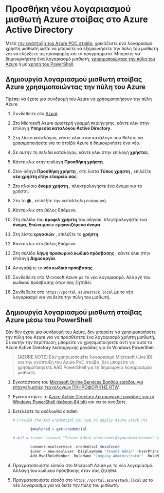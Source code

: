 <properties
    pageTitle="Προσθήκη νέου λογαριασμού μισθωτή Azure στοίβας στο Azure Active Directory | Microsoft Azure"
    description="Μετά την ανάπτυξη του Microsoft Azure στοίβας POC, θα χρειαστεί να δημιουργήσετε τουλάχιστον ένα μισθωτή του λογαριασμού χρήστη, ώστε να μπορείτε να εξερευνήσετε την πύλη του μισθωτή."
    services="azure-stack"
    documentationCenter=""
    authors="ErikjeMS"
    manager="byronr"
    editor=""/>

<tags
    ms.service="azure-stack"
    ms.workload="na"
    ms.tgt_pltfrm="na"
    ms.devlang="na"
    ms.topic="article"
    ms.date="09/26/2016"
    ms.author="erikje"/>

# <a name="add-a-new-azure-stack-tenant-account-in-azure-active-directory"></a>Προσθήκη νέου λογαριασμού μισθωτή Azure στοίβας στο Azure Active Directory

Μετά [την ανάπτυξη του Azure POC στοίβα](azure-stack-run-powershell-script.md), χρειάζεστε ένα λογαριασμό χρήστη μισθωτή ώστε να μπορείτε να εξερευνήσετε την πύλη του μισθωτή και να ελέγξετε τις προσφορές και τα προγράμματα. Μπορείτε να δημιουργήσετε ένα λογαριασμό μισθωτή, [χρησιμοποιώντας την πύλη του Azure](#create-an-azure-stack-tenant-account-using-the-azure-portal) ή με [χρήση του PowerShell](#create-an-azure-stack-tenant-account-using-powershell).

## <a name="create-an-azure-stack-tenant-account-using-the-azure-portal"></a>Δημιουργία λογαριασμού μισθωτή στοίβας Azure χρησιμοποιώντας την πύλη του Azure

Πρέπει να έχετε μια συνδρομή του Azure να χρησιμοποιήσουν την πύλη Azure.

1. Συνδεθείτε στο [Azure](http://manage.windowsazure.com).

2.  Στο Microsoft Azure αριστερή γραμμή περιήγησης, κάντε κλικ στην επιλογή **Υπηρεσία καταλόγου Active Directory**.

3.  Στη λίστα καταλόγου, κάντε κλικ στον κατάλογο που θέλετε να χρησιμοποιήσετε για τη στοίβα Azure ή δημιουργήστε ένα νέο.

4.  Σε αυτήν τη σελίδα καταλόγου, κάντε κλικ στην επιλογή **χρήστες**.

5.  Κάντε κλικ στην επιλογή **Προσθήκη χρήστη**.

6.  Στον οδηγό **Προσθήκη χρήστη** , στη λίστα **Τύπος χρήστη** , επιλέξτε **νέο χρήστη στην εταιρεία σας**.

7.  Στο πλαίσιο **όνομα χρήστη** , πληκτρολογήστε ένα όνομα για το χρήστη.

8.  Στο το **@** , επιλέξτε την κατάλληλη εισαγωγή.

9.  Κάντε κλικ στο βέλος Επόμενο.

10.  Στη σελίδα του **προφίλ χρήστη** του οδηγού, πληκτρολογήστε ένα **όνομα**, **Επώνυμο**και **εμφανιζόμενο όνομα**.

11. Στη λίστα **εργασιών** , επιλέξτε το **χρήστη**.

12. Κάντε κλικ στο βέλος Επόμενο.

13. Στη σελίδα **λήψη προσωρινό κωδικό πρόσβασης** , κάντε κλικ στην επιλογή **Δημιουργία**.

14. Αντιγράψτε το **νέο κωδικό πρόσβασης**.

15. Συνδεθείτε στο Microsoft Azure με το νέο λογαριασμό. Αλλαγή του κωδικού πρόσβασης όταν σας ζητηθεί.

16. Συνδεθείτε στο `https://portal.azurestack.local` με το νέο λογαριασμό για να δείτε την πύλη του μισθωτή.

## <a name="create-an-azure-stack-tenant-account-using-powershell"></a>Δημιουργία λογαριασμού μισθωτή στοίβας Azure μέσω του PowerShell

Εάν δεν έχετε μια συνδρομή του Azure, δεν μπορείτε να χρησιμοποιήσετε την πύλη του Azure για να προσθέσετε ένα λογαριασμό χρήστη μισθωτή. Σε αυτήν την περίπτωση, μπορείτε να χρησιμοποιήσετε αντί για αυτό το Azure Active Directory λειτουργικής μονάδας για το Windows PowerShell.

> [AZURE.NOTE] Εάν χρησιμοποιείτε λογαριασμό Microsoft (Live ID) για την ανάπτυξη του Azure PoC στοίβα, δεν μπορείτε να χρησιμοποιήσετε AAD PowerShell για τη δημιουργία λογαριασμού μισθωτή. 

1.  Εγκατάσταση του [Microsoft Online Services Βοηθού εισόδου για επαγγελματίες τεχνολογιών ΠΛΗΡΟΦΟΡΙΚΉΣ RTW](https://www.microsoft.com/en-us/download/details.aspx?id=41950).

2.  Εγκαταστήστε το [Azure Active Directory λειτουργικής μονάδας για το Windows PowerShell (έκδοση 64 bit)](http://go.microsoft.com/fwlink/p/?linkid=236297) και να το ανοίξετε.

3.  Εκτελέστε τα ακόλουθα cmdlet:




    ```powershell
    # Provide the AAD credential you use to deploy Azure Stack PoC
   
            $msolcred = get-credential
    
    # Add a tenant account "Tenant Admin <username>@<yourdomainname>" with the initial password "<password>".
    
            connect-msolservice -credential $msolcred
            $user = new-msoluser -DisplayName "Tenant Admin" -UserPrincipalName <username>@<yourdomainname> -Password <password>
            Add-MsolRoleMember -RoleName "Company Administrator" -RoleMemberType User -RoleMemberObjectId $user.ObjectId
    
    ```

4.  Πραγματοποιήστε είσοδο στο Microsoft Azure με το νέο λογαριασμό. Αλλαγή του κωδικού πρόσβασης όταν σας ζητηθεί.

5.  Πραγματοποιήστε είσοδο στο `https://portal.azurestack.local` με το νέο λογαριασμό για να δείτε την πύλη του μισθωτή.



